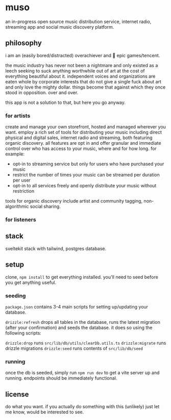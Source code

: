 # muso

an in-progress open source music distribution service, internet radio, streaming app and social music discovery platform.

## philosophy

i am an (easily bored/distracted) overachiever and 🖕 epic games/tencent.

the music industry has never not been a nightmare and only existed as a leech seeking to suck anything worthwhile out of art at the cost of everything beautiful about it. independent voices and organizations are eaten whole by corporate interests that do not give a single fuck about art and only love the mighty dollar. things become that against which they once stood in opposition. over and over.

this app is not a solution to that, but here you go anyway.

### for artists

create and manage your own storefront, hosted and managed wherever you want. employ a rich set of tools for distributing your music including direct physical and digital sales, internet radio and streaming, both featuring organic discovery. all features are opt in and offer granular and immediate control over who has access to your music, where and for how long. for example:

-   opt-in to streaming service but only for users who have purchased your music
-   restrict the number of times your music can be streamed per duration per user
-   opt-in to all services freely and openly distribute your music without restriction

tools for organic discovery include artist and community tagging, non-algorithmic social sharing.

### for listeners

## stack

sveltekit stack with tailwind, postgres database.

## setup

clone, `npm install` to get everything installed. you'll need to seed before you get anything useful.

### seeding

`package.json` contains 3-4 main scripts for setting up/updating your database.

`drizzle:refresh` drops all tables in the database, runs the latest migration (after your confirmation) and seeds the database. it does so using the following scripts:

`drizzle:drop` runs `src/lib/db/utils/clearDb.utils.ts`
`drizzle:migrate` runs drizzle migrations
`drizzle:seed` runs contents of `src/lib/db/seed`

### running

once the db is seeded, simply run `npm run dev` to get a vite server up and running. endpoints should be immediately functional.

## license

do what you want. if you actually do something with this (unlikely) just let me know, would be interested to see.
